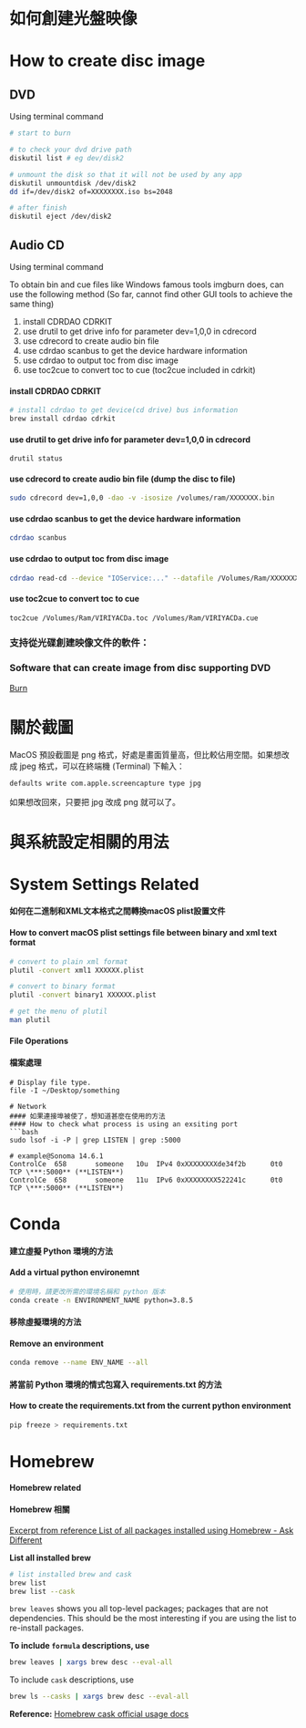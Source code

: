 # 如何創建光盤映像
# How to create disc image
## DVD
Using terminal command
```bash
# start to burn

# to check your dvd drive path
diskutil list # eg dev/disk2

# unmount the disk so that it will not be used by any app
diskutil unmountdisk /dev/disk2
dd if=/dev/disk2 of=XXXXXXXX.iso bs=2048

# after finish
diskutil eject /dev/disk2
```

## Audio CD
Using terminal command

To obtain bin and cue files like Windows famous tools imgburn does, can use the following method (So far, cannot find other GUI tools to achieve the same thing)
1. install CDRDAO  CDRKIT
2. use drutil to get drive info for parameter dev=1,0,0 in cdrecord
3. use cdrecord to create audio bin file
4. use cdrdao scanbus to get the device hardware information
5. use cdrdao to output toc from disc image
6. use toc2cue to convert toc to cue (toc2cue included in cdrkit)

#### install CDRDAO  CDRKIT
```bash
# install cdrdao to get device(cd drive) bus information
brew install cdrdao cdrkit
```

#### use drutil to get drive info for parameter dev=1,0,0 in cdrecord
```
drutil status
```
#### use cdrecord to create audio bin file (dump the disc to file)
```bash
sudo cdrecord dev=1,0,0 -dao -v -isosize /volumes/ram/XXXXXXX.bin
```
#### use cdrdao scanbus to get the device hardware information
```bash
cdrdao scanbus
```
#### use cdrdao to output toc from disc image
```bash
cdrdao read-cd --device "IOService:..." --datafile /Volumes/Ram/XXXXXXX.bin /Volumes/Ram/XXXXXXX.toc
```
#### use toc2cue to convert toc to cue 
```bash
toc2cue /Volumes/Ram/VIRIYACDa.toc /Volumes/Ram/VIRIYACDa.cue
```

### 支持從光碟創建映像文件的軟件：
### Software that can create image from disc supporting DVD
[Burn](https://burn-osx.sourceforge.io/Pages/English/home.html)

# 關於截圖
MacOS 預設截圖是 png 格式，好處是畫面質量高，但比較佔用空間。如果想改成 jpeg 格式，可以在終端機 (Terminal) 下輸入：

```bash
defaults write com.apple.screencapture type jpg
```
如果想改回來，只要把 jpg 改成 png 就可以了。

# 與系統設定相關的用法
# System Settings Related
#### 如何在二進制和XML文本格式之間轉換macOS plist設置文件
#### How to convert macOS plist settings file between binary and xml text format
```bash
# convert to plain xml format
plutil -convert xml1 XXXXXX.plist

# convert to binary format
plutil -convert binary1 XXXXXX.plist

# get the menu of plutil
man plutil
```

#### File Operations
#### 檔案處理
```
# Display file type.
file -I ~/Desktop/something

# Network
#### 如果連接埠被使了，想知道甚麼在使用的方法
#### How to check what process is using an exsiting port
```bash
sudo lsof -i -P | grep LISTEN | grep :5000

# example@Sonoma 14.6.1
ControlCe  658       someone   10u  IPv4 0xXXXXXXXXde34f2b      0t0    TCP \***:5000** (**LISTEN**)
ControlCe  658       someone   11u  IPv6 0xXXXXXXXX522241c      0t0    TCP \***:5000** (**LISTEN**)
```

# Conda
#### 建立虛擬 Python 環境的方法
#### Add a virtual python environemnt
```bash
# 使用時，請更改所需的環境名稱和 python 版本
conda create -n ENVIRONMENT_NAME python=3.8.5
```

#### 移除虛擬環境的方法
#### Remove an environment
```bash
conda remove --name ENV_NAME --all
```

#### 將當前 Python 環境的情式包寫入 requirements.txt 的方法
#### How to create the requirements.txt from the current python environment
```bash
pip freeze > requirements.txt
```

# Homebrew
#### Homebrew related
#### Homebrew 相關

[Excerpt from reference List of all packages installed using Homebrew - Ask Different](https://apple.stackexchange.com/questions/101090/list-of-all-packages-installed-using-homebrew)

**List all installed brew**
```bash
# list installed brew and cask
brew list 
brew list --cask
```

`brew leaves` shows you all top-level packages; packages that are not dependencies. This should be the most interesting if you are using the list to re-install packages.

**To include `formula` descriptions, use**

```bash
brew leaves | xargs brew desc --eval-all
```

To include `cask` descriptions, use

```bash
brew ls --casks | xargs brew desc --eval-all
```

**Reference:**
[Homebrew cask official usage docs](https://github.com/Homebrew/homebrew-cask/blob/master/USAGE.md)
